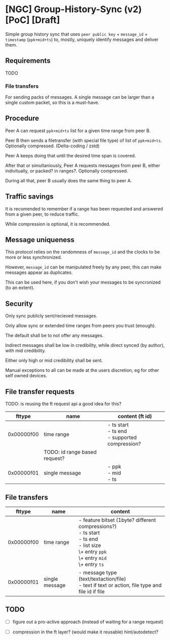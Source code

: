 # [NGC] Group-History-Sync (v2) [PoC] [Draft]

Simple group history sync that uses `peer public key` + `message_id` + `timestamp` (`ppk+mid+ts`) to, mostly, uniquely identify messages and deliver them.

## Requirements

TODO

### File transfers

For sending packs of messages. A single message can be larger than a single custom packet, so this is a must-have.

## Procedure

Peer A can request `ppk+mid+ts` list for a given time range from peer B.

Peer B then sends a filetransfer (with special file type) of list of `ppk+mid+ts`.
Optionally compressed. (Delta-coding / zstd)

Peer A keeps doing that until the desired time span is covered.

After that or simultaniously, Peer A requests messages from peer B, either indivitually, or packed? in ranges?.
Optionally compressed.

During all that, peer B usually does the same thing to peer A.

## Traffic savings

It is recomended to remember if a range has been requested and answered from a given peer, to reduce traffic.

While compression is optional, it is recommended.

## Message uniqueness

This protocol relies on the randomness of `message_id` and the clocks to be more or less synchronized.

However, `message_id` can be manipulated freely by any peer, this can make messages appear as duplicates.

This can be used here, if you don't wish your messages to be syncronized (to an extent).

## Security

Only sync publicly sent/recieved messages.

Only allow sync or extended time ranges from peers you trust (enough).

The default shall be to not offer any messages.

Indirect messages shall be low in credibility, while direct synced (by author), with mid credibility.

Either only high or mid credibility shall be sent.


Manual exceptions to all can be made at the users discretion, eg for other self owned devices.

## File transfer requests

TODO: is reusing the ft request api a good idea for this?

| fttype     | name | content (ft id) |
|------------|------|---------------------|
| 0x00000f00 | time range | - ts start </br> - ts end </br> - supported compression? |
|            | TODO: id range based request? | |
| 0x00000f01 | single message | - ppk </br> - mid </br> - ts |

## File transfers

| fttype     | name | content |
|------------|------|---------------------|
| 0x00000f00 | time range | - feature bitset (1byte? different compressions?) </br> - ts start </br> - ts end </br> - list size </br> \\+ entry `ppk` </br> \\+ entry `mid` </br> \\+ entry `ts` |
| 0x00000f01 | single message | - message type (text/textaction/file) </br> - text if text or action, file type and file id if file |

## TODO

- [ ] figure out a pro-active approach (instead of waiting for a range request)
- [ ] compression in the ft layer? (would make it reusable) hint/autodetect?

